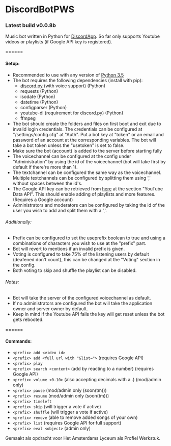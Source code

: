 # DiscordBotPWS
### Latest build v0.0.8b

Music bot written in Python for [DiscordApp](https://discordapp.com/). So far only supports Youtube videos or playlists (if Google API key is registered).

======

#### Setup:
  * Recommended to use with any version of [Python 3.5](https://www.python.org/downloads/)
  * The bot requires the following dependencies (install with pip):
    * [discord.py](https://github.com/Rapptz/discord.py) (with voice support) (Python)
    * requests (Python)
    * isodate (Python)
    * datetime (Python)
    * configparser (Python)
    * youtube-dl (requirement for discord.py) (Python)
    * ffmpeg
  * The bot should create the folders and files on first boot and exit due to invalid login credentials. The credentials can be configured at "/settings/config.cfg" at "Auth". Put a bot key at "token" or an email and password of an account at the corresponding variables. The bot will take a bot token unless the "usetoken" is set to false.
  * Make sure the bot (account) is added to the server before starting fully
  * The voicechannel can be configured at the config under "Administration" by using the id of the voicechannel (bot will take first by    default if there're more than 1).
  * The textchannel can be configured the same way as the voicechannel. Multiple textchannels can be configured by splitting them using ',' without spaces between the id's.
  * The Google API key can be retrieved from [here](https://console.developers.google.com/apis/library) at the section "YouTube Data API". This should enable adding of playlists and more features. (Requires a Google account)
  * Administrators and moderators can be configured by taking the id of the user you wish to add and split them with a ','.

###### Additionally:
  * Prefix can be configured to set the useprefix boolean to true and using a combinations of characters you wish to use at the "prefix" part.
  * Bot will revert to mentions if an invalid prefix is given.
  * Voting is configured to take 75% of the listening users by default (deafened don't count), this can be changed at the "Voting" section in the config.
  * Both voting to skip and shuffle the playlist can be disabled.

###### Notes:
  * Bot will take the server of the configured voicechannel as default.
  * If no administrators are configured the bot will take the application owner and server owner by default.
  * Keep in mind if the Youtube API fails the key will get reset unless the bot gets rebooted.
  
======

#### Commands:
  * `<prefix> add <video id>`
  * `<prefix> add <full url with "&list=">` (requires Google API)
  * `<prefix> play`
  * `<prefix> search <content>` (add by reacting to a number) (requires Google API)
  * `<prefix> volume <0-10>` (also accepting decimals with a .) (mod/admin only)
  * `<prefix> pause` (mod/admin only (soon(tm)))
  * `<prefix> resume` (mod/admin only (soon(tm)))
  * `<prefix> timeleft`
  * `<prefix> skip` (will trigger a vote if active)
  * `<prefix> shuffle` (will trigger a vote if active)
  * `<prefix> remove` (able to remove added songs of your own)
  * `<prefix> list` (requires Google API for full support)
  * `<prefix> eval <object>` (admin only)

Gemaakt als opdracht voor Het Amsterdams Lyceum als Profiel Werkstuk.
